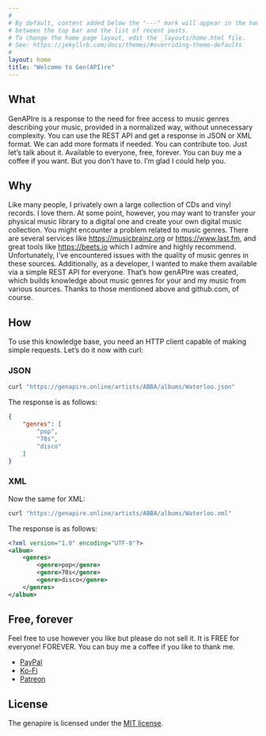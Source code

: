 ```yaml
---
#
# By default, content added below the "---" mark will appear in the home page
# between the top bar and the list of recent posts.
# To change the home page layout, edit the _layouts/home.html file.
# See: https://jekyllrb.com/docs/themes/#overriding-theme-defaults
#
layout: home
title: "Welcome to Gen(API)re"
---
```


## What

GenAPIre is a response to the need for free access to music genres describing your music, provided in a normalized way, without unnecessary complexity.
You can use the REST API and get a response in JSON or XML format. We can add more formats if needed. You can contribute too. Just let’s talk about it.
Available to everyone, free, forever. You can buy me a coffee if you want. But you don’t have to. I’m glad I could help you.

## Why

Like many people, I privately own a large collection of CDs and vinyl records. I love them. At some point, however, you may want to transfer your physical music library to a digital one and create your own digital music collection. You might encounter a problem related to music genres.
There are several services like https://musicbrainz.org or https://www.last.fm, and great tools like https://beets.io which I admire and highly recommend.
Unfortunately, I’ve encountered issues with the quality of music genres in these sources. Additionally, as a developer, I wanted to make them available via a simple REST API for everyone.
That’s how genAPIre was created, which builds knowledge about music genres for your and my music from various sources. Thanks to those mentioned above and github.com, of course.

## How

To use this knowledge base, you need an HTTP client capable of making simple requests. Let’s do it now with curl:


### JSON

```bash
curl "https://genapire.online/artists/ABBA/albums/Waterloo.json"
```

The response is as follows:
```json
{
    "genres": [
        "pop",
        "70s",
        "disco"
    ]
}
```


### XML

Now the same for XML:


```bash
curl "https://genapire.online/artists/ABBA/albums/Waterloo.xml"
```

The response is as follows:
```xml
<?xml version="1.0" encoding="UTF-8"?>
<album>
    <genres>
        <genre>pop</genre>
        <genre>70s</genre>
        <genre>disco</genre>
    </genres>
</album>
```


## Free, forever

Feel free to use however you like but please do not sell it. It is FREE for everyone! FOREVER. You can buy me a coffee if you like to thank me.

- [PayPal](https://paypal.me/zenedithPL)
- [Ko-Fi](https://ko-fi.com/K3K11ABGW5)
- [Patreon](https://patreon.com/Zenedith)

## License

The genapire is licensed under the [MIT license](https://opensource.org/licenses/MIT).